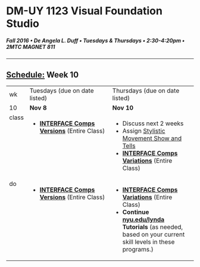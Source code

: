 # DM-UY 1123 Visual Foundation Studio
##### Fall 2016 • De Angela L. Duff • Tuesdays & Thursdays • 2:30-4:20pm • 2MTC MAGNET 811 
---
## [Schedule:](dm1123_schedule_overview.md) Week 10

<table>
<tr>
<td>wk</td>
<td>Tuesdays (due on date listed)</td>
<td>Thursdays (due on date listed)</td>
</tr>
<tr>
  <td valign="top">10</td>
  <td valign="top"><strong>Nov 8</strong></td>
  <td valign="top"><strong>Nov 10</strong></td>
</tr>
<tr>
  <td valign="top">class</td>
  

  <td valign="top" width="48%">
<ul>
<li><strong><a href="dm1123vfs_projects_interface.md">INTERFACE Comps Versions</a></strong> (Entire Class)</li>
</ul>
  </td>


  
  <td valign="top" width="48%">
<ul>
<li>Discuss next 2 weeks</li>
<li>Assign <a href="stylisticmovementsshow_and_tells.md">Stylistic Movement Show and Tells</a></li>
<li><strong><a href="dm1123vfs_projects_interface.md">INTERFACE Comps Variations</a></strong> (Entire Class)</li>
</ul>
  </td>
</tr>



<!-- do -->
<tr>
  <td valign="top">do</td>
  
  

<td valign="top">
  <ul>
  
<li><strong><a href="dm1123vfs_projects_interface.md">INTERFACE Comps Versions</a></strong> (Entire Class)</li></ul></td>

<td valign="top">
  <ul>

  <li><strong><a href="dm1123vfs_projects_interface.md">INTERFACE Comps Variations</a></strong> (Entire Class)</li>

  <li><strong>Continue <a href="http://nyu.edu/lynda">nyu.edu/lynda</a> Tutorials</strong> (as needed, based on your current skill levels in these programs.)</li>
  </ul></td>
</tr>
</table>
